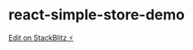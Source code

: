 # react-simple-store-demo

[Edit on StackBlitz ⚡️](https://stackblitz.com/edit/react-simple-store-demo)